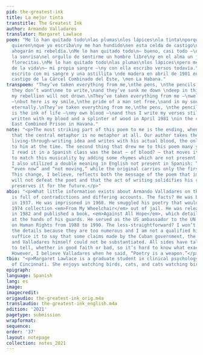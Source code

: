 ```yaml
---
pid: the-greatest-ink
title: La mejor tinta
transtitle: The Greatest Ink
author: Armando Valladares
translator: Margaret Lawlace
poem: "Me lo han quitado todo\nlas plumas\nlos lápices\nla tinta\nporque ellos no
  quieren\nque yo escriba\ny me han hundido\nen esta celda de castigo\npero ni así
  ahogarán mi rebeldía.\nMe lo han quitado todo\n— bueno, casi todo —\nporque me queda
  la sonrisa\nel orgullo de sentirme un hombre libre\ny en el alma un jardín\nde eterna
  florecitas.\nMe lo han quitado todo\nlas plumas\nlos lápices\npero me queda la tinta
  de la vida\n— mi propia sangre —\ny con ella escribo versos todavía.\n\n*Original
  escrito con mi sangre y una astillita \nde madera en abril de 1981 en las celdas\nde
  castigo de la Cárcel Combinado del Este, \nen La Habana."
transpoem: "They’ve taken everything from me,\nthe pens, \nthe pencils, \nthe ink,\nbecause
  they don’t want\nme to write,\nand they’ve sunk me down \ndeep in this cell,\nbut
  my rebellion will not drown.\nThey’ve taken everything from me —\nwell, almost everything
  —\nbut here is my smile,\nthe pride of a man set free,\nand in my soul a garden,\nflowering
  eternally.\nThey’ve taken everything from me,\nthe pens, \nthe pencils,\nbut here
  is the ink of life —\nmy own blood —\nand thus I write my verses still.\n\n*Original
  written with my blood and a splinter of wood in April 1981 \nin the cells of the
  East Combined Prison in Havana."
note: "<p>The most striking part of this poem to me is the ending, when we find out
  that the central metaphor is no metaphor at all. Our author takes the well-used
  living-through-writing idea and writes with his actual blood, the only means available
  to him at the time. The second thing that drew me to this poem many years ago when
  I read it in a Spanish class was the beat — of blood? — that moves it along. I attempted
  to match this musicality by adding some rhymes which are not present in the original.
  I also utilized a double meaning in English not present in Spanish: “still” as both
  “even now” and “not moving,” while the original carries only the first connotation.
  This change, I believe, reflects both the message of the poem that imprisonment
  will not defeat the poet and that the act of writing solidifies his resolve and
  preserves it for the future.</p>"
abio: "<p>What little information exists about Armando Valladares on the internet
  is full of contradictions and differing accounts. The facts? He was born in Cuba
  in 1937. He was imprisoned in 1960. He smuggled his poetry that would become the
  1974 collection <em>From My Wheelchair</em> out of jail. He was released from prison
  in 1982 and published a book, <em>Against All Hope</em>, which detailed torture
  at the hands of his guards. He served as the US ambassador to the UN Commission
  on Human Rights from 1988 to 1990. The less-straightforward? I won’t comment on
  the details because they are too numerous and I am not a qualified historian, but
  suffice it to say that some claims made by the Cuban government, the U.S. government,
  and Valladares himself could not be substantiated. All sides have tales they wish
  to tell, whether in good faith or bad, so it’s hard to know what exactly to believe.
  However, I believe Valladares when he said, “Poetry is a weapon.”</p>"
tbio: "<p>Margaret Lawlace is a graduate student in clinical psychology at the University
  of Cincinnati. She enjoys watching birds, cats, and cats watching birds.</p>"
epigraph: 
language: Spanish
lang: es
image: 
imagecredit: 
origaudio: the-greatest-ink_orig.m4a
translaudio: the-greatest-ink_english.m4a
edition: '2021'
pagetype: submission
wrapformat: 
sequence: 
order: '37'
layout: notepage
collection: notes_2021
---
```

